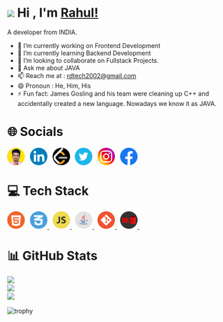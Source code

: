 # <img src="https://github.com/TheDudeThatCode/TheDudeThatCode/blob/master/Assets/Hi.gif" width="29"> Hi , I'm [Rahul!](https://rahuldutta.bio.link/)

A developer from INDIA.

 - 🔭 I’m currently working on Frontend Development
- 🌱 I’m currently learning Backend Development
- 👯 I’m looking to collaborate on Fullstack Projects.
- 💬 Ask me about JAVA
- 📫 Reach me at : rdtech2002@gmail.com
- 😄 Pronoun : He, Him, His
- ⚡ Fun fact: James Gosling and his team were cleaning up C++ and accidentally created a new language. Nowadays we know it as JAVA.

# 🌐 Socials
<a href="https://rahuldutta.bio.link/" target="blank"><img align="center" src="https://raw.githubusercontent.com/irahuldutta02/dynamic-images/main/persons/rahul-dutta-profile-pic-rounded.png" alt="rahuldutta.bio.link" height="40" width="40" /></a>&nbsp;&nbsp;
<a href="https://linkedin.com/in/irahuldutta02" target="blank"><img align="center" src="https://github.com/irahuldutta02/dynamic-images/blob/main/icons/linkedin-icon-round.png?raw=true" alt="irahuldutta02" height="40" width="40" /></a>&nbsp;&nbsp;
<a href="https://www.leetcode.com/irahuldutta02" target="blank"><img align="center" src="https://github.com/irahuldutta02/dynamic-images/blob/main/icons/leetcode-icon-round.png?raw=true" alt="irahuldutta02" height="40" width="40" /></a>&nbsp;&nbsp;
<a href="https://twitter.com/irahuldutta02" target="blank"><img align="center" src="https://github.com/irahuldutta02/dynamic-images/blob/main/icons/twitter-icon-round.png?raw=true" alt="irahuldutta02" height="40" width="40" /></a>&nbsp;&nbsp;
<a href="https://instagram.com/irahuldutta02" target="blank"><img align="center" src="https://github.com/irahuldutta02/dynamic-images/blob/main/icons/instagram-icon-round.png?raw=true" alt="irahuldutta02" height="40" width="40" /></a>&nbsp;&nbsp;
<a href="https://facebook.com/irahuldutta02" target="blank"><img align="center" src="https://github.com/irahuldutta02/dynamic-images/blob/main/icons/facebook-icon-round.png?raw=true" alt="irahuldutta02" height="40" width="40" /></a>&nbsp;&nbsp;

# 💻 Tech Stack
<img src="https://github.com/irahuldutta02/dynamic-images/blob/main/icons/html5-icon-round-2.png?raw=true" alt="html5" width="40" height="40"/> </a>&nbsp;
<a href="https://www.w3schools.com/css/" target="_blank" rel="noreferrer"> <img src="https://github.com/irahuldutta02/dynamic-images/blob/main/icons/css3-icon-round.png?raw=true" alt="css3" width="40" height="40"/> </a>&nbsp;
<a href="https://developer.mozilla.org/en-US/docs/Web/JavaScript" target="_blank" rel="noreferrer"> <img src="https://github.com/irahuldutta02/dynamic-images/blob/main/icons/javascript-icon-round.png?raw=true" alt="javascript" width="40" height="40"/> </a>&nbsp;
<a href="https://www.java.com" target="_blank" rel="noreferrer"> <img src="https://github.com/irahuldutta02/dynamic-images/blob/main/icons/java-icon-round.png?raw=true" alt="java" width="40" height="40"/> </a> &nbsp;
<a href="https://git-scm.com/" target="_blank" rel="noreferrer"> <img src="https://github.com/irahuldutta02/dynamic-images/blob/main/icons/git-icon-round.png?raw=true" alt="git" width="40" height="40"/> </a> &nbsp;
<a href="https://www.mysql.com/" target="_blank" rel="noreferrer"> <img src="https://github.com/irahuldutta02/dynamic-images/blob/main/icons/sql-icon-round.png?raw=true" alt="mysql" width="40" height="40"/> </a>&nbsp;

# 📊 GitHub Stats
![](https://github-readme-stats.vercel.app/api?username=irahuldutta02&theme=radical&hide_border=false&include_all_commits=true&count_private=true)<br/>
![](https://github-readme-streak-stats.herokuapp.com/?user=irahuldutta02&theme=radical&hide_border=false)<br/>
![](https://github-readme-stats.vercel.app/api/top-langs/?username=irahuldutta02&theme=radical&hide_border=false&include_all_commits=true&count_private=true&layout=compact)

![trophy](https://github-profile-trophy.vercel.app/?username=irahuldutta02)

<!-- ![activity-graph](https://activity-graph.herokuapp.com/graph?username=irahuldutta02) -->